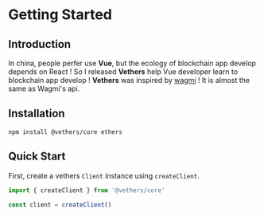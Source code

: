 # Getting Started

## Introduction

 In china, people perfer use **Vue**, but the ecology of blockchain app develop depends on React ! So I released **Vethers** help Vue developer learn to blockchain app develop ! **Vethers** was inspired by [wagmi](https://wagmi.sh/) ! It is almost the same as Wagmi's api.

## Installation

```
npm install @vethers/core ethers
```

## Quick Start

First, create a vethers `Client` instance using `createClient`.


```ts
import { createClient } from '@vethers/core'

const client = createClient()
```
